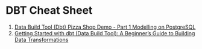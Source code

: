 # DBT Cheat Sheet
1. [Data Build Tool (Dbt) Pizza Shop Demo - Part 1 Modelling on PostgreSQL
](https://jaehyeon.me/blog/2024-01-18-dbt-pizza-shop-1/)
2. [Getting Started with dbt (Data Build Tool): A Beginner’s Guide to Building Data Transformations](https://medium.com/@suffyan.asad1/getting-started-with-dbt-data-build-tool-a-beginners-guide-to-building-data-transformations-28e335be5f7e)
